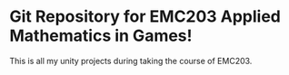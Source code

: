 # Git Repository for EMC203 Applied Mathematics in Games!

This is all my unity projects during taking the course of EMC203.
